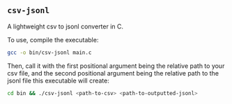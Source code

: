 ## `csv-jsonl`
A lightweight csv to jsonl converter in C. 

To use, compile the executable:

```bash
gcc -o bin/csv-jsonl main.c
```

Then, call it with the first positional argument being
the relative path to your csv file, and the second
positional argument being the relative path to the
jsonl file this executable will create:

```bash
cd bin && ./csv-jsonl <path-to-csv> <path-to-outputted-jsonl>
```
